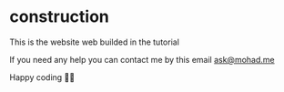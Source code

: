 # construction
This is the website web builded in  the tutorial 

If you need any help you can contact me by this email 
ask@mohad.me


Happy coding 💪🏻
